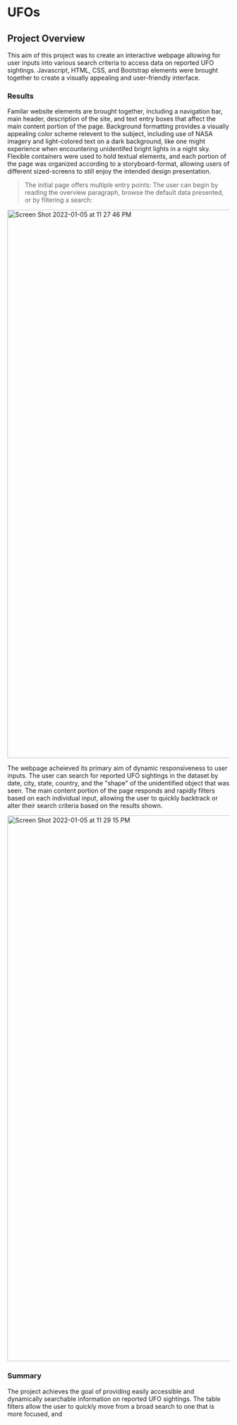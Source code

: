 # UFOs

## Project Overview
This aim of this project was to create an interactive webpage allowing for user inputs into various search criteria to access data on reported UFO sightings. Javascript, HTML, CSS, and Bootstrap elements were brought together to create a visually appealing and user-friendly interface.

### Results
Familar website elements are brought together, including a navigation bar, main header, description of the site, and text entry boxes that affect the main content portion of the page. Background formatting provides a visually appealing color scheme relevent to the subject, including use of NASA imagery and light-colored text on a dark background, like one might experience when encountering unidentifed bright lights in a night sky. Flexible containers were used to hold textual elements, and each portion of the page was organized according to a storyboard-format, allowing users of different sized-screens to still enjoy the intended design presentation.

> The initial page offers multiple entry points: The user can begin by reading the overview paragraph, browse the default data presented, or by filtering a search:
<img width="1243" alt="Screen Shot 2022-01-05 at 11 27 46 PM" src="https://user-images.githubusercontent.com/91562577/148328307-36e891ab-6824-4a4b-9029-d30e98823cd0.png">

The webpage acheieved its primary aim of dynamic responsiveness to user inputs. The user can search for reported UFO sightings in the dataset by date, city, state, country, and the "shape" of the unidentified object that was seen. The main content portion of the page responds and rapidly filters based on each individual input, allowing the user to quickly backtrack or alter their search criteria based on the results shown.


<img width="1237" alt="Screen Shot 2022-01-05 at 11 29 15 PM" src="https://user-images.githubusercontent.com/91562577/148328346-646aed83-3744-4156-9617-0af342bf9760.png">


### Summary
The project achieves the goal of providing easily accessible and dynamically searchable information on reported UFO sightings. The table filters allow the user to quickly move from a broad search to one that is more focused, and 
